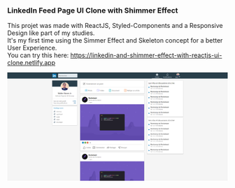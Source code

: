 ### LinkedIn Feed Page UI Clone with Shimmer Effect

This projet was made with ReactJS, Styled-Components and a Responsive Design like part of my studies. </br>
It's my first time using the Simmer Effect and Skeleton concept for a better User Experience.
</br>
You can try this here: <a href="https://linkedin-and-shimmer-effect-with-reactjs-ui-clone.netlify.app" >https://linkedin-and-shimmer-effect-with-reactjs-ui-clone.netlify.app</a>
</br>

![Image of Yaktocat](https://github.com/walternj/LinkedIn-e-Shimmer-Effect-with-ReactJS-UI-Clone/blob/master/Capture.PNG)
